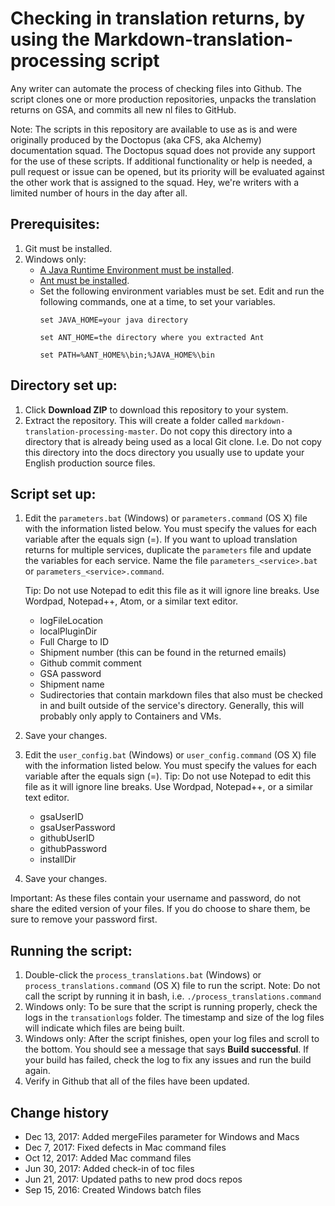 # Checking in translation returns, by using the Markdown-translation-processing script

Any writer can automate the process of checking files into Github. The script clones one or more production repositories, unpacks the translation returns on GSA, and commits all new nl files to GitHub.

Note: The scripts in this repository are available to use as is and were originally produced by the Doctopus (aka CFS, aka Alchemy) documentation squad. The Doctopus squad does not provide any support for the use of these scripts. If additional functionality or help is needed, a pull request or issue can be opened, but its priority will be evaluated against the other work that is assigned to the squad. Hey, we're writers with a limited number of hours in the day after all.

## Prerequisites:

1. Git must be installed.
2. Windows only: 
   - [A Java Runtime Environment must be installed](https://www.ibm.com/developerworks/java/jdk/).
   - [Ant must be installed](https://w3-03.sso.ibm.com/services/practitionerportal/assethub/services/core/display/sgredirect?assetid={6F292C71-CC83-0926-54B0-48D6CBB89EB5}&source=iRAM_REDIRECT).
   - Set the following environment variables must be set. Edit and run the following commands, one at a time, to set your variables.
     ```
     set JAVA_HOME=your java directory
     ```
     ```
     set ANT_HOME=the directory where you extracted Ant
     ```
     ```
     set PATH=%ANT_HOME%\bin;%JAVA_HOME%\bin
     ```

## Directory set up:

1. Click **Download ZIP** to download this repository to your system.
2. Extract the repository. This will create a folder called `markdown-translation-processing-master`. Do not copy this directory into a directory that is already being used as a local Git clone. I.e. Do not copy this directory into the docs directory you usually use to update your English production source files.

## Script set up:

1. Edit the `parameters.bat` (Windows) or `parameters.command` (OS X) file with the information listed below. You must specify the values for each variable after the equals sign (=). If you want to upload translation returns for multiple services, duplicate the `parameters` file and update the variables for each service. Name the file `parameters_<service>.bat` or `parameters_<service>.command`.
        
     Tip: Do not use Notepad to edit this file as it will ignore line breaks. Use Wordpad, Notepad++, Atom, or a similar text editor.
   - logFileLocation
   - localPluginDir
   - Full Charge to ID 
   - Shipment number (this can be found in the returned emails)
   - Github commit comment
   - GSA password
   - Shipment name
   - Sudirectories that contain markdown files that also must be checked in and built outside of the service's directory. Generally, this will probably only apply to Containers and VMs.
2. Save your changes.
3. Edit the `user_config.bat` (Windows) or `user_config.command` (OS X) file with the information listed below. You must specify the values for each variable after the equals sign (=).
        Tip: Do not use Notepad to edit this file as it will ignore line breaks. Use Wordpad, Notepad++, or a similar text editor.
   - gsaUserID
   - gsaUserPassword
   - githubUserID
   - githubPassword
   - installDir
4. Save your changes.

Important: As these files contain your username and password, do not share the edited version of your files. If you do choose to share them, be sure to remove your password first.

## Running the script:

1. Double-click the `process_translations.bat` (Windows) or `process_translations.command` (OS X) file to run the script. Note: Do not call the script by running it in bash, i.e. `./process_translations.command`
2. Windows only: To be sure that the script is running properly, check the logs in the `transationlogs` folder. The timestamp and size of the log files will indicate which files are being built.
3. Windows only: After the script finishes, open your log files and scroll to the bottom. You should see a message that says **Build successful**. If your build has failed, check the log to fix any issues and run the build again.
4. Verify in Github that all of the files have been updated.


## Change history
- Dec 13, 2017: Added mergeFiles parameter for Windows and Macs
- Dec 7, 2017: Fixed defects in Mac command files
- Oct 12, 2017: Added Mac command files
- Jun 30, 2017: Added check-in of toc files
- Jun 21, 2017: Updated paths to new prod docs repos
- Sep 15, 2016: Created Windows batch files
